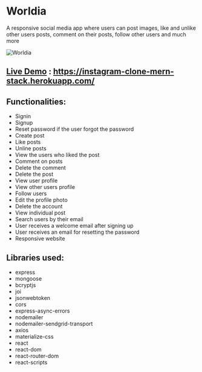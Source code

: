 # Worldia
A responsive social media app where users can post images, like and unlike other users posts, comment on their posts, follow other users and much more


![Worldia](https://user-images.githubusercontent.com/49335947/87395538-2cdffb80-c5cf-11ea-85c4-2ec8dd726a36.gif)

## [Live Demo](https://instagram-clone-mern-stack.herokuapp.com/) : https://instagram-clone-mern-stack.herokuapp.com/

## Functionalities:
- Signin
- Signup
- Reset password if the user forgot the password
- Create post
- Like posts
- Unline posts
- View the users who liked the post
- Comment on posts
- Delete the comment
- Delete the post
- View user profile
- View other users profile
- Follow users
- Edit the profile photo
- Delete the account
- View individual post
- Search users by their email
- User receives a welcome email after signing up
- User receives an email for resetting the password
- Responsive website

## Libraries used:
- express
- mongoose
- bcryptjs
- joi
- jsonwebtoken
- cors
- express-async-errors
- nodemailer
- nodemailer-sendgrid-transport
- axios
- materialize-css
- react
- react-dom
- react-router-dom
- react-scripts
